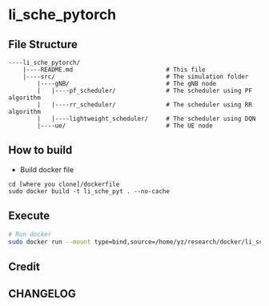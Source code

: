 # li_sche_pytorch

## File Structure
```sh=
----li_sche_pytorch/
	|----README.md							# This file
	|----src/								# The simulation folder
		|----gNB/							# The gNB node
		|	|----pf_scheduler/				# The scheduler using PF algorithm
		|	|----rr_scheduler/				# The scheduler using RR algorithm
		|	|----lightweight_scheduler/		# The scheduler using DQN
		|----ue/							# The UE node
```

## How to build

* Build docker file
```sh=
cd [where you clone]/dockerfile
sudo docker build -t li_sche_pyt . --no-cache
```


## Execute

```sh
# Run docker
sudo docker run --mount type=bind,source=/home/yz/research/docker/li_sche_pytorch,target=/workspace -it --gpus --name li_sche_pyt ubuntu:jammy-20230308 bash
```

## Credit

## CHANGELOG
